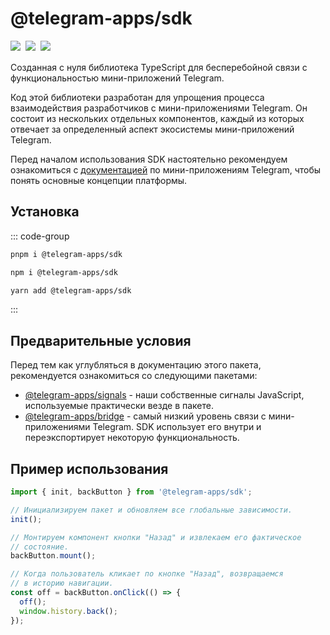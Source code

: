 # @telegram-apps/sdk

<p style="display: flex; gap: 8px; min-height: 20px">
  <a href="https://npmjs.com/package/@telegram-apps/sdk">
    <img src="https://img.shields.io/npm/v/@telegram-apps/sdk?logo=npm"/>
  </a>
  <img src="https://img.shields.io/bundlephobia/minzip/@telegram-apps/sdk"/>
  <a href="https://github.com/Telegram-Mini-Apps/telegram-apps/tree/master/packages/sdk">
    <img src="https://img.shields.io/badge/source-black?logo=github"/>
  </a>
</p>

Созданная с нуля библиотека TypeScript для бесперебойной связи с функциональностью мини-приложений Telegram.

Код этой библиотеки разработан для упрощения процесса взаимодействия разработчиков с мини-приложениями Telegram. Он состоит из нескольких отдельных компонентов, каждый из которых отвечает за определенный аспект экосистемы мини-приложений Telegram.

Перед началом использования SDK настоятельно рекомендуем ознакомиться с [документацией](../../platform/about.md) по мини-приложениям Telegram, чтобы понять основные концепции платформы.

## Установка

::: code-group

```bash [pnpm]
pnpm i @telegram-apps/sdk
```

```bash [npm]
npm i @telegram-apps/sdk
```

```bash [yarn]
yarn add @telegram-apps/sdk
```

:::

## Предварительные условия

Перед тем как углубляться в документацию этого пакета, рекомендуется ознакомиться со следующими пакетами:

- [@telegram-apps/signals](../telegram-apps-signals.md) - наши собственные сигналы JavaScript, используемые практически везде в пакете.
- [@telegram-apps/bridge](../telegram-apps-bridge.md) - самый низкий уровень связи с мини-приложениями Telegram. SDK использует его внутри и переэкспортирует некоторую функциональность.

## Пример использования

```ts
import { init, backButton } from '@telegram-apps/sdk';

// Инициализируем пакет и обновляем все глобальные зависимости.
init();

// Монтируем компонент кнопки "Назад" и извлекаем его фактическое
// состояние.
backButton.mount();

// Когда пользователь кликает по кнопке "Назад", возвращаемся
// в историю навигации.
const off = backButton.onClick(() => {
  off();
  window.history.back();
});
```
